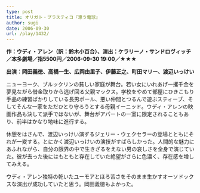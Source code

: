```yaml
---
type: post
title: オリガト・プラスティコ『漂う電球』
author: sugi
date: 2006-09-30
url: /play/1432/
---
```

**作：ウディ・アレン（訳：鈴木小百合）、演出：ケラリーノ・サンドロヴィッチ／本多劇場／指5500円／2006-09-30 19:00／★★★**

**出演：岡田義徳、高橋一生、広岡由里子、伊藤正之、町田マリー、渡辺いっけい**

ニューヨーク、ブルックリンの貧しい家庭が舞台。若い女にいれあげ一攫千金を夢見ながら借金取りから逃げ回る父親マックス。学校をやめて部屋にひきこもり手品の練習ばかりしている長男ポール、悪い仲間とつるんで遊ぶスティーブ、そしてそんな一家をただひとり守ろうとする母親イーニッド。ウディ・アレンの映画作品も決して派手ではないが、舞台がアパートの一室に限定されることもあり、前半はかなり地味に進行する。

休憩をはさんで、渡辺いっけい演ずるジェリー・ウェクセラーの登場とともにそれが一変する。とにかく渡辺いっけいの演技がすばらしかった。人間的な魅力にあふれながら、自分の限界の中で生きざるをえない男の哀しさを全身で演じていた。彼が去った後にはもともと存在していた絶望がさらに色濃く、存在感を増してみえる。

ウディ・アレン独特の乾いたユーモアとほろ苦さをそのまま生かすオーソドックスな演出が成功していたと思う。岡田義徳もよかった。
